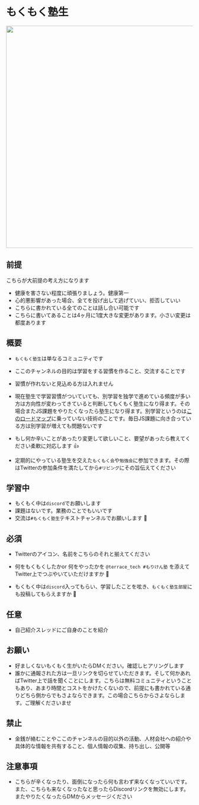 
# もくもく塾生

<img src="https://kenjimorita.jp/wp-content/uploads/2021/09/blue.png" width="600" />

## 前提

こちらが大前提の考え方になります

- 健康を害さない程度に頑張りましょう。健康第一
- 心的悪影響があった場合、全てを投げ出して逃げていい、拒否していい
- こちらに書かれている全てのことは話し合い可能です
- こちらに書いてあることは4ヶ月に1度大きな変更があります。小さい変更は都度あります

## 概要

- `もくもく塾生`は単なるコミュニティです
- ここのチャンネルの目的は学習をする習慣を作ること、交流することです
- 習慣が作れないと見込める方は入れません
- 現在塾生で学習習慣がついていても、別学習を独学で進めている頻度が多い⽅は⽅向性が変わってきていると判断してもくもく塾⽣になり得ます。その場合またJS課題をやりたくなったら塾⽣になり得ます。別学習というのは[このロードマップ](https://roadmap.sh/frontend)に乗っていない技術のことです。毎日JS課題に向き合っている方は別学習が増えても問題ないです

- もし何か辛いことがあったり変更して欲しいこと、要望があったら教えてください柔軟に対応します 👍
- 定期的にやっている塾生を交えた`もくもく会`や`勉強会`に参加できます。その際はTwitterの参加条件を満たしてから`#リビング`にその旨伝えてください

## 学習中

- もくもく中は`discord`でお願いします
- 課題はないです。業務のことでもいいです
- 交流は`#もくもく塾生`テキストチャンネルでお願いします 🙏

## 必須

- Twitterのアイコン、名前をこちらのそれと揃えてください
- 何をもくもくしたかor 何をやったかを
 `@terrace_tech #もりけん塾`
を添えてTwitter上でつぶやいていただけますか 🙏

- もくもく中は`discord`入ってもらい、学習したことを呟き、`もくもく塾生部屋`にも投稿してもらえますか 🙏

## 任意

- 自己紹介スレッドにご自身のことを紹介

## お願い

- 好ましくないもくもく生がいたらDMください。確認しヒアリングします
- 誰かに通報された方は一旦リンクを切らせていただきます。そして何かあればTwitter上で話を聞くことにします。こちらは無料コミュニティということもあり、あまり時間とコストをかけたくないので、前提にも書かれている通りどちら側からでもさよならできます。この場合こちらからさよならします。ご理解くださいませ

## 禁止

- 金銭が絡むことやここのチャンネルの目的以外の活動、人材会社への紹介や具体的な情報を共有すること、個人情報の収集、持ち出し、公開等
## 注意事項

- こちらが辛くなったり、面倒になったら何も言わず来なくなっていいです。また、こちらも来なくなったなと思ったらDiscordリンクを無効にします。またやりたくなったらDMからメッセージください
